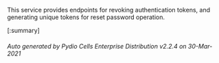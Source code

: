 






This service provides endpoints for revoking authentication tokens, and generating unique tokens for reset password operation.

[:summary]

###### Auto generated by Pydio Cells Enterprise Distribution v2.2.4 on 30-Mar-2021
